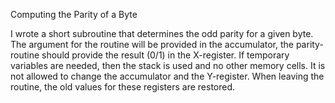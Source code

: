 Computing the Parity of a Byte

I wrote a short subroutine that determines the odd parity for a given byte. The argument for the routine will be provided in the accumulator, the parity-routine should provide the result (0/1) in the X-register. If temporary variables are needed, then the stack is used and no other memory cells.
It is not allowed to change the accumulator and the Y-register. When leaving the routine, the old values for these registers are restored.
